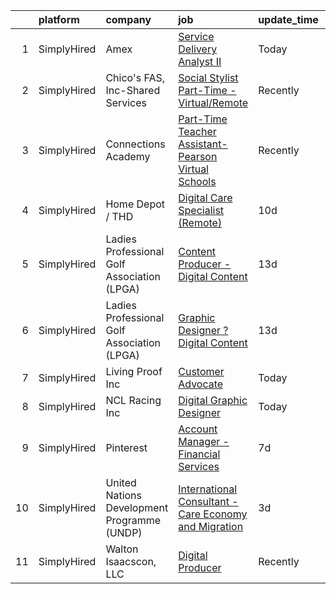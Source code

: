 

|    | platform    | company                                     | job                                                                                                                                                                | update_time   | location    |
|---:|:------------|:--------------------------------------------|:-------------------------------------------------------------------------------------------------------------------------------------------------------------------|:--------------|:------------|
|  1 | SimplyHired | Amex                                        | [Service Delivery Analyst II](https://www.simplyhired.com/job/7CE-IXDDA9p5okt3lqsIR_eTPsl_RudVa-CMWE_NM3mBcc7meHmEcA?q=digital+platform)                           | Today         | Arizona     |
|  2 | SimplyHired | Chico's FAS, Inc-Shared Services            | [Social Stylist Part-Time - Virtual/Remote](https://www.simplyhired.com/job/-2UXyWQCGJ25mVN2Bvn-74WEsAYNIcrs9GBsL4g1WyBzGloJjd5zmA?q=digital+platform)             | Recently      | Remote      |
|  3 | SimplyHired | Connections Academy                         | [Part-Time Teacher Assistant- Pearson Virtual Schools](https://www.simplyhired.com/job/H-o-IwjFf0uo-HgCvKASkxVKY3NezKlUUHSEocy41PZEQunrcF6HXQ?q=digital+platform)  | Recently      | Remote      |
|  4 | SimplyHired | Home Depot / THD                            | [Digital Care Specialist (Remote)](https://www.simplyhired.com/job/ViVSOCAdCtj6HOYkPNrbJLLlZRRe0F_S5tLcb-BZeogfYKTlF9Hphg?q=digital+platform)                      | 10d           | Atlanta, GA |
|  5 | SimplyHired | Ladies Professional Golf Association (LPGA) | [Content Producer - Digital Content](https://www.simplyhired.com/job/yqv2LKnhpL3h9SjapVO8-_eutZMD5t3EfLUIwlNIyyb1QORZKkb9jQ?q=digital+platform)                    | 13d           | Remote      |
|  6 | SimplyHired | Ladies Professional Golf Association (LPGA) | [Graphic Designer ? Digital Content](https://www.simplyhired.com/job/Blwsj6h9GEpscwpChsFm6-7MPsgbov87UlNOmfcVRJ7hWGHIEP0sjQ?q=digital+platform)                    | 13d           | Remote      |
|  7 | SimplyHired | Living Proof Inc                            | [Customer Advocate](https://www.simplyhired.com/job/P2z9nSclA7j2wGP8QXX7Q7SUBNBt4hOrUEyufUTXBv0EW_eZ1rwjPw?q=digital+platform)                                     | Today         | Remote      |
|  8 | SimplyHired | NCL Racing Inc                              | [Digital Graphic Designer](https://www.simplyhired.com/job/oXhObrMFxAf-z9e8OkedaEi12i1xroNES4rfZJvCHdzPNiuzK16joA?q=digital+platform)                              | Today         | Remote      |
|  9 | SimplyHired | Pinterest                                   | [Account Manager - Financial Services](https://www.simplyhired.com/job/TOB89jtUrIdS5480hEEYRMbx8VGx12EpOZVo9NkmwjoH_qN4vgRmtQ?q=digital+platform)                  | 7d            | Remote      |
| 10 | SimplyHired | United Nations Development Programme (UNDP) | [International Consultant - Care Economy and Migration](https://www.simplyhired.com/job/lWY00fcWBsxoQ5jkLb85Jr7y-E24ZyaPsekLVcZ9k2iauLiQfGPzIQ?q=digital+platform) | 3d            | Remote      |
| 11 | SimplyHired | Walton Isaacscon, LLC                       | [Digital Producer](https://www.simplyhired.com/job/g63DDoG483wuSj5_0F3kSvLm0fBYF-pB5NK0SDKPWxewTB1ErI2mIQ?q=digital+platform)                                      | Recently      | Remote      |